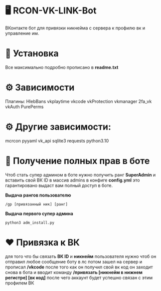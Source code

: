 # 🖥 RCON-VK-LINK-Bot
ВКонтакте бот для привязки никнейма с сервера к профилю вк и управление им.

# 🚀 Установка
Все максимально подробно прописано в **readme.txt**

# ⚙️ Зависимости
Плагины:
HlebBans
vkplaytime
vkcode
vkProtection
vkmanager
2fa_vk
vkAuth
PurePerms

# ⚙️ Другие зависимости:
mcrcon
pyyaml
vk_api
sqlite3
requests
python3.10

# 👑 Получение полных прав в боте
Чтоб стать супер админом в боте нужно получить ранг **SuperAdmin** и вставить свой ВК ID в массив admins в конфиге **config.yml** это гарантировано выдаст вам полный доступ в боте.

**Выдача рангов пользователю**
```
/gp [привязанный ник] [ранг]
```
**Выдача первого супер админа**
```
python3 adm_install.py
```

# ❤ Привязка к ВК
для того что бы связать **ВК ID** и **никнейм** пользователя нужно чтоб он отправил любое сообщение боту в лс потом зашел на сервер и прописал **/vkcode** после того как он получил свой вк код он заходит снова в бота и вводит команду
**/привязать [никнейм в нижнем регистре] [вк код]** после чего аккаунт будет успешно связан с этим профилем ВК


